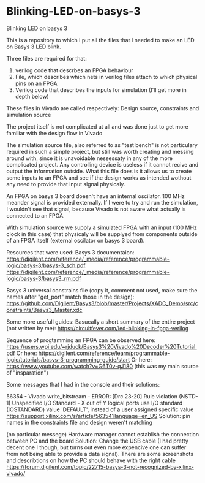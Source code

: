 # Blinking-LED-on-basys-3
Blinking LED on basys 3

This is a repository to which I put all the files that I needed to make an LED on Basys 3 LED blink.

Three files are required for that:
1) verilog code that descrbes an FPGA behaviour
2) File, which describes which nets in verilog files attach to which physical pins on an FPGA
3) Verilog code that describes the inputs for simulation (I'll get more in depth below)

These files in Vivado are called respectively: Design source, constraints and simulation source

The project itself is not complicated at all and was done just to get more familiar with the design flow in Vivado

The simulation source file, also referred to as "test bench" is not particulary required in such a simple project, but still was worth creating and messing around with, since it is unavoidable nessessaty in any of the more complicated project.
Any controlling device is useless if it cannot recive and output the information outside. What this file does is it allows us to create some inputs to an FPGA and see if the design works as intended wothout any need to provide that input signal physicaly.

An FPGA on basys 3 board doesn't have an internal oscilator. 100 MHz meander signal is provided externally. If I were to try and run the simulation, I wouldn't
see that signal, because Vivado is not aware what actually is connected to an FPGA. 

With simulation source we supply a simulated FPGA with an input (100 MHz clock in this case) that physicaly will be supplyed from components outside of an FPGA itself (external oscilator on basys 3 board).

Resources that were used:
Basys 3 documentaion:
https://digilent.com/reference/_media/reference/programmable-logic/basys-3/basys-3_sch.pdf
https://digilent.com/reference/_media/reference/programmable-logic/basys-3/basys3_rm.pdf

Basys 3 universal constrains file (copy it, comment not used, make sure the names after "get_port" match those in the design):
https://github.com/Digilent/Basys3/blob/master/Projects/XADC_Demo/src/constraints/Basys3_Master.xdc

Some more usefull guides:
Basucally a short summary of the entire project (not written by me): https://circuitfever.com/led-blinking-in-fpga-verilog

Sequence of progtamming an FPGA can be observed here: https://users.wpi.edu/~rjduck/Basys3%20Vivado%20Decoder%20Tutorial.pdf
Or here: https://digilent.com/reference/learn/programmable-logic/tutorials/basys-3-programming-guide/start
Or here: https://www.youtube.com/watch?v=G6T0v-qJ180 (this was my main source of "insparation")

Some messages that I had in the console and their solutions:

56354 - Vivado write_bitstream - ERROR: [Drc 23-20] Rule violation (NSTD-1) Unspecified I/O Standard - X out of Y logical ports use I/O standard (IOSTANDARD) value 'DEFAULT', instead of a user assigned specific value
https://support.xilinx.com/s/article/56354?language=en_US 
Solution: pin names in the constraints file and design weren't matching

(no particular messege) Hardware manager cannot establish the connection between PC and the board 
Solution: Change the USB cable (I had pretty decent one I though, but turns out even more expencive one can suffer from not being able to provide a data signal). 
There are some screenshots and describtions on how the PC should behave with the right cable
https://forum.digilent.com/topic/22715-basys-3-not-recognized-by-xilinx-vivado/

